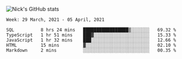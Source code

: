 ![Nick's GitHub stats](https://github-readme-stats.vercel.app/api?username=nickdark&theme=vue&show_icons=true)


<!--START_SECTION:waka-->
```text
Week: 29 March, 2021 - 05 April, 2021

SQL          8 hrs 24 mins   █████████████████▒░░░░░░░   69.32 % 
TypeScript   1 hr 51 mins    ███▓░░░░░░░░░░░░░░░░░░░░░   15.33 % 
JavaScript   1 hr 32 mins    ███░░░░░░░░░░░░░░░░░░░░░░   12.66 % 
HTML         15 mins         ▓░░░░░░░░░░░░░░░░░░░░░░░░   02.10 % 
Markdown     2 mins          ░░░░░░░░░░░░░░░░░░░░░░░░░   00.35 % 
```
<!--END_SECTION:waka-->

<!--
**nickdark/nickdark** is a ✨ _special_ ✨ repository because its `README.md` (this file) appears on your GitHub profile.

Here are some ideas to get you started:

- 🔭 I’m currently working on ...
- 🌱 I’m currently learning ...
- 👯 I’m looking to collaborate on ...
- 🤔 I’m looking for help with ...
- 💬 Ask me about ...
- 📫 How to reach me: ...
- 😄 Pronouns: ...
- ⚡ Fun fact: ...
-->

